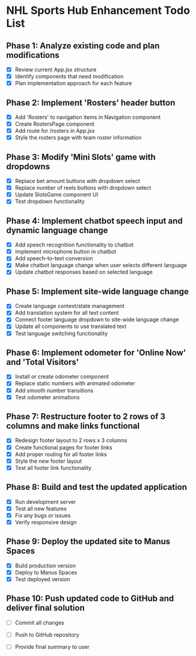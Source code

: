 # NHL Sports Hub Enhancement Todo List

## Phase 1: Analyze existing code and plan modifications
- [x] Review current App.jsx structure
- [x] Identify components that need modification
- [x] Plan implementation approach for each feature

## Phase 2: Implement 'Rosters' header button
- [x] Add 'Rosters' to navigation items in Navigation component
- [x] Create RostersPage component
- [x] Add route for /rosters in App.jsx
- [x] Style the rosters page with team roster information

## Phase 3: Modify 'Mini Slots' game with dropdowns
- [x] Replace bet amount buttons with dropdown select
- [x] Replace number of reels buttons with dropdown select
- [x] Update SlotsGame component UI
- [x] Test dropdown functionality

## Phase 4: Implement chatbot speech input and dynamic language change
- [x] Add speech recognition functionality to chatbot
- [x] Implement microphone button in chatbot
- [x] Add speech-to-text conversion
- [x] Make chatbot language change when user selects different language
- [x] Update chatbot responses based on selected language

## Phase 5: Implement site-wide language change
- [x] Create language context/state management
- [x] Add translation system for all text content
- [x] Connect footer language dropdown to site-wide language change
- [x] Update all components to use translated text
- [x] Test language switching functionality

## Phase 6: Implement odometer for 'Online Now' and 'Total Visitors'
- [x] Install or create odometer component
- [x] Replace static numbers with animated odometer
- [x] Add smooth number transitions
- [x] Test odometer animations

## Phase 7: Restructure footer to 2 rows of 3 columns and make links functional
- [x] Redesign footer layout to 2 rows x 3 columns
- [x] Create functional pages for footer links
- [x] Add proper routing for all footer links
- [x] Style the new footer layout
- [x] Test all footer link functionality

## Phase 8: Build and test the updated application
- [x] Run development server
- [x] Test all new features
- [x] Fix any bugs or issues
- [x] Verify responsive design

## Phase 9: Deploy the updated site to Manus Spaces
- [x] Build production version
- [x] Deploy to Manus Spaces
- [x] Test deployed version

## Phase 10: Push updated code to GitHub and deliver final solution
- [ ] Commit all changes
- [ ] Push to GitHub repository
- [ ] Provide final summary to user

